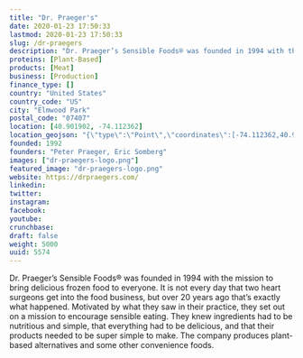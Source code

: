 ```yaml
---
title: "Dr. Praeger's"
date: 2020-01-23 17:50:33
lastmod: 2020-01-23 17:50:33
slug: /dr-praegers
description: "Dr. Praeger’s Sensible Foods® was founded in 1994 with the mission to bring delicious frozen food to everyone. It is not every day that two heart surgeons get into the food business, but over 20 years ago that’s exactly what happened. Motivated by what they saw in their practice, they set out on a mission to encourage sensible eating. They knew ingredients had to be nutritious and simple, that everything had to be delicious, and that their products needed to be super simple to make. The company produces plant-based alternatives and some other convenience foods."
proteins: [Plant-Based]
products: [Meat]
business: [Production]
finance_type: []
country: "United States"
country_code: "US"
city: "Elmwood Park"
postal_code: "07407"
location: [40.901902, -74.112362]
location_geojson: "{\"type\":\"Point\",\"coordinates\":[-74.112362,40.901902]}"
founded: 1992
founders: "Peter Praeger, Eric Somberg"
images: ["dr-praegers-logo.png"]
featured_image: "dr-praegers-logo.png"
website: https://drpraegers.com/
linkedin: 
twitter: 
instagram: 
facebook: 
youtube: 
crunchbase: 
draft: false
weight: 5000
uuid: 5574
---
```

Dr. Praeger’s Sensible Foods® was founded in 1994 with the mission to bring delicious frozen food to everyone. It is not every day that two heart surgeons get into the food business, but over 20 years ago that’s exactly what happened. Motivated by what they saw in their practice, they set out on a mission to encourage sensible eating. They knew ingredients had to be nutritious and simple, that everything had to be delicious, and that their products needed to be super simple to make. The company produces plant-based alternatives and some other convenience foods.
